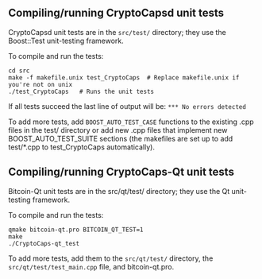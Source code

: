Compiling/running CryptoCapsd unit tests
------------------------------------

CryptoCapsd unit tests are in the `src/test/` directory; they
use the Boost::Test unit-testing framework.

To compile and run the tests:

	cd src
	make -f makefile.unix test_CryptoCaps  # Replace makefile.unix if you're not on unix
	./test_CryptoCaps   # Runs the unit tests

If all tests succeed the last line of output will be:
`*** No errors detected`

To add more tests, add `BOOST_AUTO_TEST_CASE` functions to the existing
.cpp files in the test/ directory or add new .cpp files that
implement new BOOST_AUTO_TEST_SUITE sections (the makefiles are
set up to add test/*.cpp to test_CryptoCaps automatically).


Compiling/running CryptoCaps-Qt unit tests
---------------------------------------

Bitcoin-Qt unit tests are in the src/qt/test/ directory; they
use the Qt unit-testing framework.

To compile and run the tests:

	qmake bitcoin-qt.pro BITCOIN_QT_TEST=1
	make
	./CryptoCaps-qt_test

To add more tests, add them to the `src/qt/test/` directory,
the `src/qt/test/test_main.cpp` file, and bitcoin-qt.pro.

